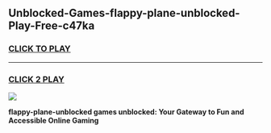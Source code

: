 
## Unblocked-Games-flappy-plane-unblocked-Play-Free-c47ka
<h3>
<a href="https://premium76.site?title=flappy-plane-unblocked&ref=19M">CLICK TO PLAY</a></h3>
<hr>

<h3>
<a href="https://premium76.site?title=flappy-plane-unblocked&ref=19M">CLICK 2 PLAY</a>
  
</h3>

<a href="https://premium76.site?title=flappy-plane-unblocked&ref=19M"><img src="https://clearcache.store/games.png"></a>


**flappy-plane-unblocked games unblocked: Your Gateway to Fun and Accessible Online Gaming**
